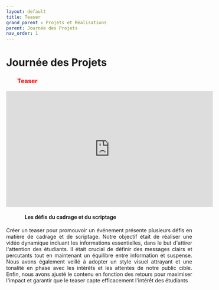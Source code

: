 ```yaml
---
layout: default
title: Teaser
grand_parent : Projets et Réalisations
parent: Journée des Projets
nav_order: 1
---
```


<h1><strong>Journée des Projets</strong></h1>

<h3 style="margin-left: 30px; color: red; ">Teaser </h3>

<div style="text-align: center;">
  <iframe width="560" height="315" src="https://www.youtube.com/embed/UPZuvqIs5k4" title="YouTube video player" frameborder="0" allow="accelerometer; autoplay; clipboard-write; encrypted-media; gyroscope; picture-in-picture" allowfullscreen></iframe>
</div>

<h4 style="margin-left: 50px;"><strong>Les défis du cadrage et du scriptage</strong></h4>

<p align="justify">Créer un teaser pour promouvoir un événement présente plusieurs défis en matière de cadrage et de scriptage. Notre objectif était de réaliser une vidéo dynamique incluant les informations essentielles, dans le but d'attirer l'attention des étudiants. Il était crucial de définir des messages clairs et percutants tout en maintenant un équilibre entre information et suspense. Nous avons également veillé à adopter un style visuel attrayant et une tonalité en phase avec les intérêts et les attentes de notre public cible. Enfin, nous avons ajusté le contenu en fonction des retours pour maximiser l'impact et garantir que le teaser capte efficacement l'intérêt des étudiants</p>
